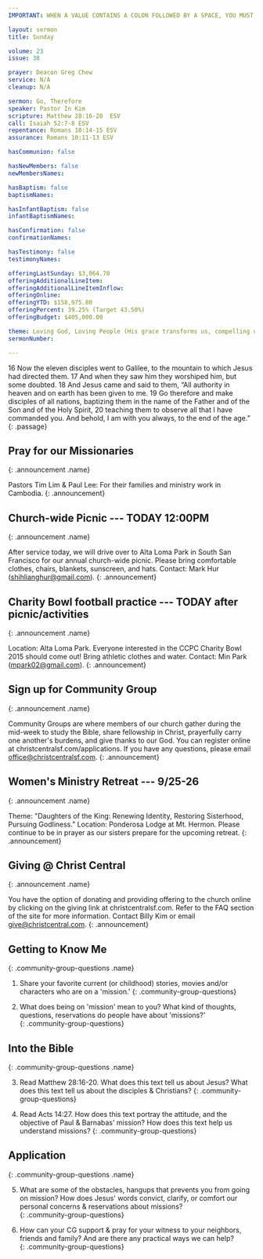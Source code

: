 ```yaml
---
IMPORTANT: WHEN A VALUE CONTAINS A COLON FOLLOWED BY A SPACE, YOU MUST USE &#58;

layout: sermon
title: Sunday

volume: 23
issue: 38

prayer: Deacon Greg Chew
service: N/A
cleanup: N/A

sermon: Go, Therefore
speaker: Pastor In Kim
scripture: Matthew 28:16-20  ESV
call: Isaiah 52:7-8 ESV
repentance: Romans 10:14-15 ESV
assurance: Romans 10:11-13 ESV

hasCommunion: false

hasNewMembers: false
newMembersNames:

hasBaptism: false
baptismNames: 

hasInfantBaptism: false
infantBaptismNames: 

hasConfirmation: false
confirmationNames: 

hasTestimony: false
testimonyNames:

offeringLastSunday: $3,064.70
offeringAdditionalLineItem: 
offeringAdditionalLineItemInflow: 
offeringOnline: 
offeringYTD: $158,975.80
offeringPercent: 39.25% (Target 43.50%)
offeringBudget: $405,000.00

theme: Loving God, Loving People (His grace transforms us, compelling us to love others)
sermonNumber: 

---
```


16 Now the eleven disciples went to Galilee, to the mountain to which Jesus had directed them. 17 And when they saw him they worshiped him, but some doubted. 18 And Jesus came and said to them, “All authority in heaven and on earth has been given to me. 19 Go therefore and make disciples of all nations, baptizing them in the name of the Father and of the Son and of the Holy Spirit, 20 teaching them to observe all that I have commanded you. And behold, I am with you always, to the end of the age.”
{: .passage}



## Pray for our Missionaries
{: .announcement .name}

Pastors Tim Lim & Paul Lee: For their families and ministry work in Cambodia.
{: .announcement}

## Church-wide Picnic --- TODAY 12:00PM
{: .announcement .name}

After service today, we will drive over to Alta Loma Park in South San Francisco for our annual church-wide picnic. Please bring comfortable clothes, chairs, blankets, sunscreen, and hats. Contact: Mark Hur (shihlianghur@gmail.com).
{: .announcement}

## Charity Bowl football practice --- TODAY after picnic/activities
{: .announcement .name}

Location: Alta Loma Park. Everyone interested in the CCPC Charity Bowl 2015 should come out! Bring athletic clothes and water. Contact: Min Park (mpark02@gmail.com).
{: .announcement}

## Sign up for Community Group
{: .announcement .name}

Community Groups are where members of our church gather during the mid-week to study the Bible, share fellowship in Christ, prayerfully carry one another's burdens, and give thanks to our God. You can register online at christcentralsf.com/applications. If you have any questions, please email office@christcentralsf.com.
{: .announcement}

## Women's Ministry Retreat --- 9/25-26
{: .announcement .name}

Theme: "Daughters of the King: Renewing Identity, Restoring Sisterhood, Pursuing Godliness." Location: Ponderosa Lodge at Mt. Hermon. Please continue to be in prayer as our sisters prepare for the upcoming retreat.
{: .announcement}

## Giving @ Christ Central
{: .announcement .name}

You have the option of donating and providing offering to the church online by clicking on the giving link at christcentralsf.com. Refer to the FAQ section of the site for more information. Contact Billy Kim or email give@christcentral.com. 
{: .announcement}







## Getting to Know Me
{: .community-group-questions .name}

1) Share your favorite current (or childhood) stories, movies and/or characters who are on a 'mission.' 
{: .community-group-questions}


2) What does being on 'mission' mean to you? What kind of thoughts, questions, reservations do people have about 'missions?'  
{: .community-group-questions}

## Into the Bible
{: .community-group-questions .name}

3) Read Matthew 28:16-20. What does this text tell us about Jesus? What does this text tell us about the disciples & Christians? 
{: .community-group-questions}

4) Read Acts 14:27. How does this text portray the attitude, and the objective of Paul & Barnabas' mission? How does this text help us understand missions?
{: .community-group-questions}

## Application
{: .community-group-questions .name}

5) What are some of the obstacles, hangups that prevents you from going on mission? How does Jesus' words convict, clarify, or comfort our personal concerns & reservations about missions?    
{: .community-group-questions}

6) How can your CG support & pray for your witness to your neighbors, friends and family? And are there any practical ways we can help?   
{: .community-group-questions}

 